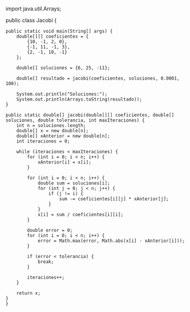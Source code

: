  import java.util.Arrays;

 public class Jacobi {
    
    public static void main(String[] args) {
        double[][] coeficientes = {
            {10, -1, 2, 0},
            {-1, 11, -1, 3},
            {2, -1, 10, -1}
        };
        
        double[] soluciones = {6, 25, -11};
        
        double[] resultado = jacobi(coeficientes, soluciones, 0.0001, 100);
        
        System.out.println("Soluciones:");
        System.out.println(Arrays.toString(resultado));
    }
    
    public static double[] jacobi(double[][] coeficientes, double[] soluciones, double tolerancia, int maxIteraciones) {
        int n = soluciones.length;
        double[] x = new double[n];
        double[] xAnterior = new double[n];
        int iteraciones = 0;
        
        while (iteraciones < maxIteraciones) {
            for (int i = 0; i < n; i++) {
                xAnterior[i] = x[i];
            }
            
            for (int i = 0; i < n; i++) {
                double sum = soluciones[i];
                for (int j = 0; j < n; j++) {
                    if (j != i) {
                        sum -= coeficientes[i][j] * xAnterior[j];
                    }
                }
                x[i] = sum / coeficientes[i][i];
            }
            
            double error = 0;
            for (int i = 0; i < n; i++) {
                error = Math.max(error, Math.abs(x[i] - xAnterior[i]));
            }
            
            if (error < tolerancia) {
                break;
            }
            
            iteraciones++;
        }
        
        return x;
    }
    }

